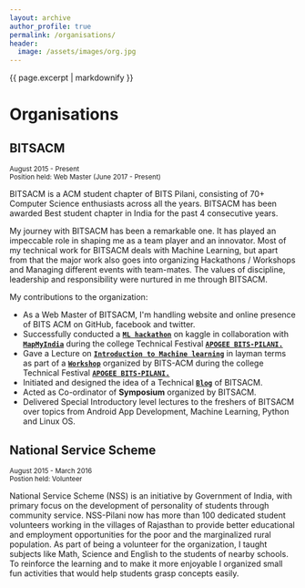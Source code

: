 ```yaml
---
layout: archive
author_profile: true
permalink: /organisations/
header:
  image: /assets/images/org.jpg
---
```

{{ page.excerpt | markdownify }}
# Organisations

## BITSACM
<small>August 2015 - Present</small>  
<small>Position held: Web Master (June 2017 - Present)</small>

BITSACM is a ACM student chapter of BITS Pilani, consisting of 70+ Computer Science enthusiasts across all the years. BITSACM has been awarded Best student chapter in India for the past 4 consecutive years.  

My journey with BITSACM has been a remarkable one. It has played an impeccable role in shaping me as a team player and an innovator.
Most of my technical work for BITSACM deals with Machine Learning, but apart from that the major work also goes into organizing Hackathons / Workshops and Managing different events with team-mates.
The values of discipline, leadership and responsibility were nurtured in me through BITSACM.

My contributions to the organization:
* As a Web Master of BITSACM, I'm handling website and online presence of BITS ACM on GitHub, facebook and twitter.
* Successfully conducted a [**`ML hackathon`**](https://inclass.kaggle.com/c/mapmyindia2) on kaggle in collaboration with
[**`MapMyIndia`**](http://www.mapmyindia.com/) during the college Technical Festival [**`APOGEE BITS-PILANI.`**](https://www.bits-apogee.org/2017/)
* Gave a Lecture on [**`Introduction to Machine learning`**](/intro_to_ml/) in layman terms as part of a [**`Workshop`**](https://github.com/svaderia/ML_Hackathon)
organized by
BITS-ACM during the college Technical Festival [**`APOGEE BITS-PILANI.`**](https://www.bits-apogee.org/2017/)
* Initiated and designed the idea of a Technical [**`Blog`**](https://bitsacm.github.io/) of BITSACM.
* Acted as Co-ordinator of **Symposium** organized by BITSACM.
* Delivered Special Introductory level lectures to the freshers of BITSACM over topics from Android App Development, Machine Learning, Python and Linux OS.


## National Service Scheme
<small>August 2015 - March 2016</small>  
<small>Postion held: Volunteer</small>  

National Service Scheme (NSS) is an initiative by Government of India, with primary focus on the development of personality of students through community service. NSS-Pilani now has more than 100 dedicated student volunteers working in the villages of Rajasthan to provide better educational and employment opportunities for the poor and the marginalized rural population.
As part of being a volunteer for the organization, I taught subjects like Math, Science and English to the students of nearby schools. To reinforce the learning and to make it more enjoyable I organized small fun activities that would help students grasp concepts easily.
